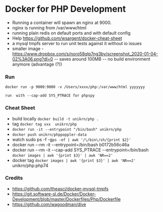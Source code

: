 # Docker for PHP Development
- Running a container will spawn an nginx at 9000.
- nginx is running from /var/www/html
- running plain redis on default ports and with default config
- Help https://github.com/wsargent/docker-cheat-sheet
- a mysql tmpfs server to run unit tests against it without io issues
- smaller image - https://www.dropbox.com/s/noro58qlp7ng3by/screenshot_2020-01-04-02%3A06.png?dl=0
-- saves around 100MB
-- no build environment anymore (advantage (?))


### Run 
```
docker run -p 9000:9000 -v /Users/xxxx/php:/var/www/html yyyyyyy

run  with --cap-add SYS_PTRACE for phpspy
```

### Cheat Sheet
- build locally `docker build -t unikrn/php .`
- tag `docker tag xxx  unikrn/php`
- `docker run -it --entrypoint "/bin/bash" unikrn/php` 
- `docker push unikrn/phppoppler-data`
- watch sudo ps -f -g`ps -ef | awk '/\/bin\/sh/{print $2}'` 
- docker run --rm -it --entrypoint=/bin/bash b0172b56c46a 
- docker run --rm -it --cap-add SYS_PTRACE --entrypoint=/bin/bash `docker images | awk '{print $3}' | awk 'NR==2'`
- docker tag `docker images | awk '{print $3}' | awk 'NR==2'`  unikrn/php:php74

### Credits
- https://github.com/theasci/docker-mysql-tmpfs
- https://git.software-sl.de/Docker/Docker-Development/blob/master/Dockerfiles/Php/Dockerfile
- https://github.com/wagoodman/dive
